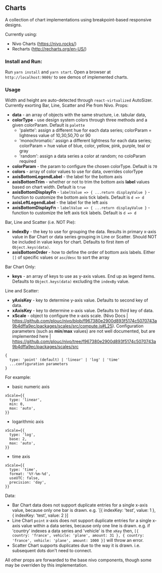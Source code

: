 ## Charts

A collection of chart implementations using breakpoint-based responsive designs.

Currently using:

- Nivo Charts (https://nivo.rocks/)
- Recharts (http://recharts.org/en-US/)

### Install and Run:
Run `yarn install` and `yarn start`. Open a browser at `http://localhost:9009/` to see demos of implemented charts.


### Usage

Width and height are auto-detected through `react-virtualized` AutoSizer. Currently exorting Bar, Line, Scatter and Pie from Nivo. Props:
- **data** - an array of objects with the same structure, i.e. tabular data,
- **colorType** - use design system colors through three methods and a given colorParam. Default is `palette`
  - 'palette': assign a different hue for each data series; colorParam = lightness value of 10,30,50,70 or 90
  - 'monochromatic:' assign a different lightness for each data series; colorParam = hue value of blue, color, yellow, pink, purple, teal or gray
  - 'random': assign a data series a color at random; no coloParam required
- **colorParam** - the param to configure the chosen colorType. Default is `70`
- **colors** - array of color values to use for data, overrides colorType
- **axisBottomLegendLabel** - the label for the bottom axis
- **axisBottomTrim** - whether or not to trim the bottom axis **label** values based on chart width. Default is `true`
- **axisBottomDisplayFn** - `labelValue => { ...return displayValue }` - function to customize the bottom axis tick labels. Default is `d => d`
- **axisLeftLegendLabel** - the label for the left axis
- **axisBottomDisplayFn** - `labelValue => { ...return displayValue }` - function to customize the left axis tick labels. Default is `d => d`

Bar, Line and Scatter (i.e. NOT Pie):
- **indexBy** - the key to use for grouping the data. Results in primary x-axis value in Bar Chart or data series grouping in Line or Scatter. Should NOT be included in value keys for chart. Defaults to first item of `Object.keys(data)`.
- **axisBottomOrder** - how to define the order of bottom axis labels. Either `[]` of specific values or `asc`/`desc` to sort the array


Bar Chart Only:
- **keys** - an array of keys to use as y-axis values. End up as legend items. Defaults to `Object.keys(data)` excluding the `indexBy` value.

Line and Scatter:
- **yAxisKey** - key to determine y-axis value. Defaults to second key of data.
- **xAxisKey** - key to determine x-axis value. Defaults to third key of data.
- **xScale** - object to configure the x-axis scale. (Nivo Docs | https://github.com/plouc/nivo/blob/f967380e2900d893f5174c5070743a9b4dffa9ec/packages/scales/src/compute.js#L25). Configuration parameters (such as **min**/**max** values) are not well documented, but are implemented here | https://github.com/plouc/nivo/tree/f967380e2900d893f5174c5070743a9b4dffa9ec/packages/scales/src
```
{
  type: 'point' (default) | 'linear' | 'log' | 'time'
  ...configuration parameters
}
```
For example:
- basic numeric axis
```
xScale={{
  type: 'linear',
  min: 0,
  max: 'auto',
}}
```
- logarithmic axis
```
xScale={{
  type: 'log',
  base: 2,
  max: 'auto',
}}
```
- time axis
```
xScale={{
  type: 'time',
  format: '%Y-%m-%d',
  useUTC: false,
  precision: 'day',
}}
```




Data:
- Bar Chart data does not support duplicate entries for a single x-axis value, because only one bar is drawn. e.g. `[{ indexKey: 'test', value: 1 }, { indexKey: 'test', value: 2 }]
- Line Chart `point` x-axis does not support duplicate entries for a single x-axis value within a data series, because only one line is drawn. e.g. if 'country' indexes a data series and 'vehicle' is the `xKey` then, `[{ country: 'france', vehicle: 'plane', amount: 31 }, { country: 'france', vehicle: 'plane', amount: 1000 }]` will throw an error.
- Scatter Chart supports duplicates due to the way it is drawn. i.e. subsequent dots don't need to connect.

All other props are forwarded to the base nivo components, though some may be overriden by this implementation.